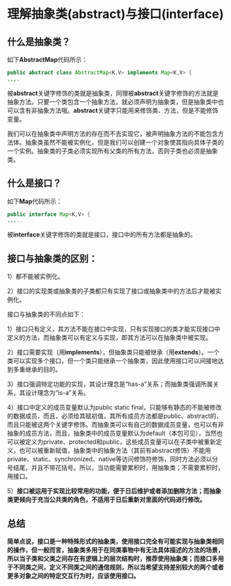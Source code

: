 # 理解抽象类(abstract)与接口(interface)

## 什么是抽象类？

如下**AbstractMap**代码所示：

```JAVA
public abstract class AbstractMap<K,V> implements Map<K,V> {
....
```

被**abstract**关键字修饰的类就是抽象类，同理被**abstract**关键字修饰的方法就是抽象方法。只要一个类包含一个抽象方法，就必须声明为抽象类，但是抽象类中也可以含有非抽象方法哦。**abstract**关键字只能用来修饰类、方法，但是不能修饰变量。

我们可以在抽象类中声明方法的存在而不去实现它，被声明抽象方法的不能包含方法体。抽象类虽然不能被实例化，但是我们可以创建一个对象使其指向具体子类的一个实例。抽象类的子类必须实现所有父类的所有方法，否则子类也必须是抽象类。

## 什么是接口？

如下**Map**代码所示：

```java
public interface Map<K,V> {
.....
```

被**interface**关键字修饰的类就是接口，接口中的所有方法都是抽象的。

## **接口与抽象类的区别：**

1）都不能被实例化。

2）接口的实现类或抽象类的子类都只有实现了接口或抽象类中的方法后才能被实例化。

接口与抽象类的不同点如下：

1）接口只有定义，其方法不能在接口中实现，只有实现接口的类才能实现接口中定义的方法，而抽象类可以有定义与实现，即其方法可以在抽象类中被实现。

2）接口需要实现（用**implements**），但抽象类只能被继承（用**extends**）。一个类可以实现多个接口，但一个类只能继承一个抽象类，因此使用接口可以间接地达到多重继承的目的。

3）接口强调特定功能的实现，其设计理念是“has-a”关系；而抽象类强调所属关系，其设计理念为“is-a”关系。

4）接口中定义的成员变量默认为public static final，只能够有静态的不能被修改的数据成员，而且，必须给其赋初值，其所有成员方法都是public、abstract的，而且只能被这两个关键字修饰。而抽象类可以有自己的数据成员变量，也可以有非抽象的成员方法，而且，抽象类中的成员变量默认为default（本包可见），当然也可以被定义为private、protected和public，这些成员变量可以在子类中被重新定义，也可以被重新赋值，抽象类中的抽象方法（其前有abstract修饰）不能用private、static、synchronized、native等访问修饰符修饰，同时方法必须以分号结尾，并且不带花括号。所以，当功能需要累积时，用抽象类；不需要累积时，用接口。

5）**接口被运用于实现比较常用的功能，便于日后维护或者添加删除方法；而抽象类更倾向于充当公共类的角色，不适用于日后重新对里面的代码进行修改。**

## 总结

**简单点说，接口是一种特殊形式的抽象类，使用接口完全有可能实现与抽象类相同的操作，但一般而言，抽象类多用于在同类事物中有无法具体描述的方法的场景，所以当子类和父类之间存在有逻辑上的层次结构时，推荐使用抽象类；而接口多用于不同类之间，定义不同类之间的通信规则，所以当希望支持差别较大的两个或者更多对象之间的特定交互行为时，应该使用接口。**

